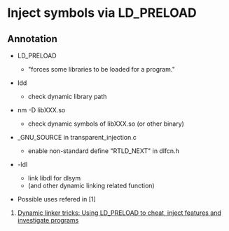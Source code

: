 Inject symbols via LD_PRELOAD
===
## Annotation

* LD_PRELOAD
    * "forces some libraries to be loaded for a program."
* ldd
    * check dynamic library path
* nm -D libXXX.so
    * check dynamic symbols of libXXX.so (or other binary)
* _GNU_SOURCE in transparent_injection.c
    * enable non-standard define "RTLD_NEXT" in dlfcn.h
* -ldl
    * link libdl for dlsym
    * (and other dynamic linking related function)

* Possible uses refered in [1]

1. [Dynamic linker tricks: Using LD_PRELOAD to cheat, inject features and investigate programs](https://rafalcieslak.wordpress.com/2013/04/02/dynamic-linker-tricks-using-ld_preload-to-cheat-inject-features-and-investigate-programs/)